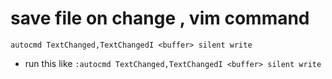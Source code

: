 # save file on change , vim command

    autocmd TextChanged,TextChangedI <buffer> silent write

- run this like `:autocmd TextChanged,TextChangedI <buffer> silent write`